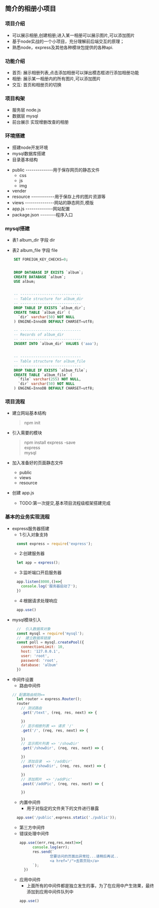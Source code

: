 ## 简介的相册小项目

### 项目介绍  

* 可以展示相册,创建相册;进入某一相册可以展示图片,可以添加图片
* 基于node实战的一个小项目，充分理解前后端交互的原理；
* 熟悉node，express及其他各种模块包提供的各种api.

### 功能介绍  

* 首页: 展示相册列表,点击添加相册可以弹出模态框进行添加相册功能
* 相册: 展示某一相册内的所有图片,可以添加图片
* 交互: 首页和相册页的切换

### 项目构架

* 服务层 node.js
* 数据层 mysql
* 前台展示 实现增删改查的相册

### 环境搭建

* 搭建node开发环境
* mysql数据库搭建
* 目录基本结构
+ public --------------用于保存网页的静态文件
  + css
  + js
  + img
+ vender
+ resource ------------用于保存上传的图片资源等
+ views ---------------网站的静态网页,模版
+ app.js --------------网站配置
+ package.json --------程序入口

### mysql搭建

  * 表1  album_dir   字段 dir

  * 表2  album_file  字段 file

  ```` sql
      SET FOREIGN_KEY_CHECKS=0;


      DROP DATABASE IF EXISTS `album`;
      CREATE DATABASE `album`;
      USE album;


      -- ----------------------------
      -- Table structure for album_dir
      -- ----------------------------
      DROP TABLE IF EXISTS `album_dir`;
      CREATE TABLE `album_dir` (
        `dir` varchar(50) NOT NULL
      ) ENGINE=InnoDB DEFAULT CHARSET=utf8;

      -- ----------------------------
      -- Records of album_dir
      -- ----------------------------
      INSERT INTO `album_dir` VALUES ('aaa');


      -- ----------------------------
      -- Table structure for album_file
      -- ----------------------------
      DROP TABLE IF EXISTS `album_file`;
      CREATE TABLE `album_file` (
        `file` varchar(255) NOT NULL,
        `dir` varchar(50) NOT NULL
      ) ENGINE=InnoDB DEFAULT CHARSET=utf8;
  ````

### 项目流程

* 建立网站基本结构  
    > npm init  
    
* 引入需要的模块
    > npm install express -save  
    > express  
    > mysql  
* 加入准备好的页面静态文件  
    
    + public
    + views
    + resource
* 创建 app.js
    
    + TODO:第一次提交,基本项目流程级框架搭建完成

### 基本的业务实现流程

* express服务器搭建
  * 1:引入对象支持
  ```` javascript  
    const express = require('express');
  ````
  * 2:创建服务器
  ```` javascript
    let app = express();
  ````
  * 3:监听端口开启服务器
  ```` javascript
    app.listen(8000,()=>{
      console.log('服务器启动了');
    })
  ````
  * 4:根据请求处理响应
  ```` javascript
    app.use()
  ````
* mysql模块引入
  ```` javascript
    //  引入数据库对象
    const mysql = require('mysql');
    //  建立数据库链接
    const poll = mysql.createPool({
      connectionLimit: 10,
      host: '127.0.0.1',
      user: 'root',
      password: 'root',
      database: 'album'
    })
  ````
* 中间件设置
  * 路由中间件
  ````javascript
  // 配置路由规则==
    let router = express.Router();
    router
      // 测试路由
      .get('/text', (req, res, next) => {

      })
      // 显示相册列表 => 请求 '/'
      .get('/', (req, res, next) => {

      })
      // 显示照片列表 => '/showDir'
      .get('/showDir', (req, res, next) => {

      })
      // 添加目录  => '/addDir'
      .post('/showDir', (req, res, next) => {

      })
      // 添加照片  => '/addPic'
      .post('/addPic', (req, res, next) => {

      })
  ````
  * 内置中间件
    * 用于对指定的文件夹下的文件进行暴露
  ```` javascript
    app.use('/public',express.static('./public'));
  ````
  * 第三方中间件  
  * 错误处理中间件
    ````javascript
    app.use((err,req,res,next)=>{
          console.log(err);
          res.send(`
                  您要访问的页面出异常拉...请稍后再试..
                  <a href="/">去首页玩</a>
          `);
      })
    ````
  * 应用中间件
    * 上面所有的中间件都是独立发生的事，为了在应用中产生效果，最终添加到应用中间件队列中
    ````javascript
    app.use()
    ````
